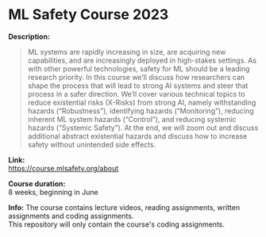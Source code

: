 # ML Safety Course 2023

**Description:**  
> ML systems are rapidly increasing in size, are acquiring new capabilities, and are increasingly deployed in high-stakes settings. As with other powerful technologies, safety for ML should be a leading research priority. In this course we’ll discuss how researchers can shape the process that will lead to strong AI systems and steer that process in a safer direction. We’ll cover various technical topics to reduce existential risks (X-Risks) from strong AI, namely withstanding hazards (“Robustness”), identifying hazards (“Monitoring”), reducing inherent ML system hazards (“Control”), and reducing systemic hazards (“Systemic Safety”). At the end, we will zoom out and discuss additional abstract existential hazards and discuss how to increase safety without unintended side effects.

**Link:**   
https://course.mlsafety.org/about  

**Course duration:**  
8 weeks, beginning in June

**Info:** 
The course contains lecture videos, reading assignments, written assignments and coding assignments.  
This repository will only contain the course's coding assignments.

